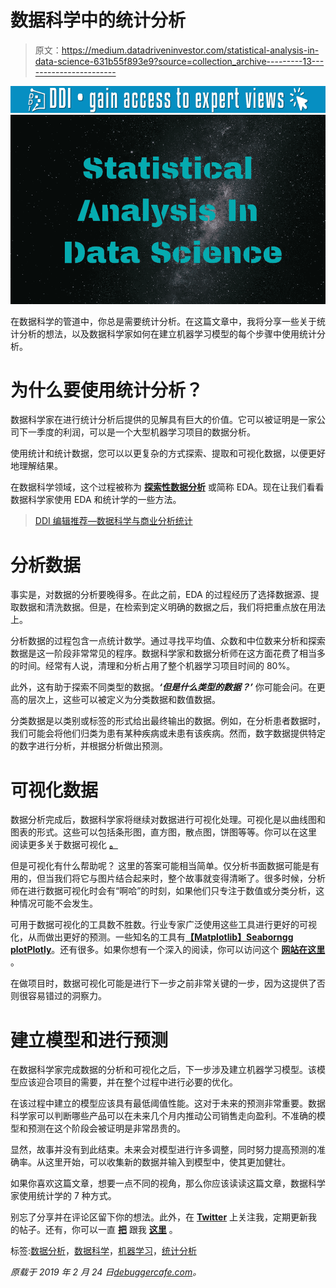 # 数据科学中的统计分析

> 原文：<https://medium.datadriveninvestor.com/statistical-analysis-in-data-science-631b55f893e9?source=collection_archive---------13----------------------->

[![](img/b5b57b58027e7b0973a52b91c608a80d.png)](http://www.track.datadriveninvestor.com/1B9E)![](img/36400fab3b8db3875af8ea823da54a05.png)

在数据科学的管道中，你总是需要统计分析。在这篇文章中，我将分享一些关于统计分析的想法，以及数据科学家如何在建立机器学习模型的每个步骤中使用统计分析。

# 为什么要使用统计分析？

数据科学家在进行统计分析后提供的见解具有巨大的价值。它可以被证明是一家公司下一季度的利润，可以是一个大型机器学习项目的数据分析。

使用统计和统计数据，您可以以更复杂的方式探索、提取和可视化数据，以便更好地理解结果。

在数据科学领域，这个过程被称为 [**探索性数据分析**](https://towardsdatascience.com/exploratory-data-analysis-8fc1cb20fd15) 或简称 EDA。现在让我们看看数据科学家使用 EDA 和统计学的一些方法。

> [DDI 编辑推荐—数据科学与商业分析统计](http://go.datadriveninvestor.com/stats4ds/matf)

# 分析数据

事实是，对数据的分析要晚得多。在此之前，EDA 的过程经历了选择数据源、提取数据和清洗数据。但是，在检索到定义明确的数据之后，我们将把重点放在用法上。

分析数据的过程包含一点统计数学。通过寻找平均值、众数和中位数来分析和探索数据是这一阶段非常常见的程序。数据科学家和数据分析师在这方面花费了相当多的时间。经常有人说，清理和分析占用了整个机器学习项目时间的 80%。

此外，这有助于探索不同类型的数据。***‘但是什么类型的数据？’*** 你可能会问。在更高的层次上，这些可以被定义为分类数据和数值数据。

分类数据是以类别或标签的形式给出最终输出的数据。例如，在分析患者数据时，我们可能会将他们归类为患有某种疾病或未患有该疾病。然而，数字数据提供特定的数字进行分析，并根据分析做出预测。

# 可视化数据

数据分析完成后，数据科学家将继续对数据进行可视化处理。可视化是以曲线图和图表的形式。这些可以包括条形图，直方图，散点图，饼图等等。你可以在这里 阅读更多关于数据可视化 [**。**](https://guides.library.duke.edu/datavis/vis_types)

但是可视化有什么帮助呢？ 这里的答案可能相当简单。仅分析书面数据可能是有用的，但当我们将它与图片结合起来时，整个故事就变得清晰了。很多时候，分析师在进行数据可视化时会有“啊哈”的时刻，如果他们只专注于数值或分类分析，这种情况可能不会发生。

可用于数据可视化的工具数不胜数。行业专家广泛使用这些工具进行更好的可视化，从而做出更好的预测。一些知名的工具有[**【Matplotlib】**](https://matplotlib.org/)[**Seaborn**](https://seaborn.pydata.org/)[**gg plot**](https://pypi.org/project/ggplot/)[**Plotly**](https://plot.ly/python/)。还有很多。如果你想有一个深入的阅读，你可以访问这个 [**网站在这里**](https://www.fusioncharts.com/blog/best-python-data-visualization-libraries/) 。

在做项目时，数据可视化可能是进行下一步之前非常关键的一步，因为这提供了否则很容易错过的洞察力。

# 建立模型和进行预测

在数据科学家完成数据的分析和可视化之后，下一步涉及建立机器学习模型。该模型应该迎合项目的需要，并在整个过程中进行必要的优化。

在该过程中建立的模型应该具有最低阈值性能。这对于未来的预测非常重要。数据科学家可以判断哪些产品可以在未来几个月内推动公司销售走向盈利。不准确的模型和预测在这个阶段会被证明是非常昂贵的。

显然，故事并没有到此结束。未来会对模型进行许多调整，同时努力提高预测的准确率。从这里开始，可以收集新的数据并输入到模型中，使其更加健壮。

如果你喜欢这篇文章，想要一点不同的视角，那么你应该读读这篇文章，数据科学家使用统计学的 7 种方式。

别忘了分享并在评论区留下你的想法。此外，在 [**Twitter**](https://twitter.com/SovitRath5) 上关注我，定期更新我的帖子。还有，你可以一直 [**把**](https://debuggercafe.com/contact-us/) 跟我 [**这里**](https://debuggercafe.com/contact-us/) 。

标签:[数据分析](https://debuggercafe.com/tag/data-analytics/)，[数据科学](https://debuggercafe.com/tag/data-science/)，[机器学习](https://debuggercafe.com/tag/machine-learning/)，[统计分析](https://debuggercafe.com/tag/statistical-analysis/)

*原载于 2019 年 2 月 24 日*[*debuggercafe.com*](https://debuggercafe.com/statistical-analysis-data-science/)*。*